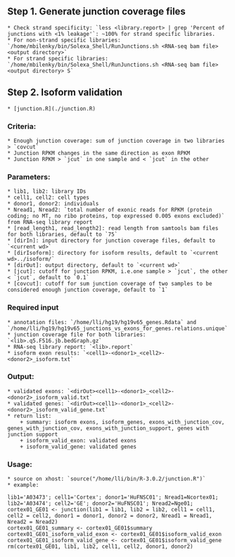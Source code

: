 ## Step 1. Generate junction coverage files
    * Check strand specificity: `less <library.report> | grep 'Percent of junctions with <1% leakage'`: ~100% for strand specific libraries.     
    * For non-strand specific libraries: `/home/mbilenky/bin/Solexa_Shell/RunJunctions.sh <RNA-seq bam file> <output directory>`   
    * For strand specific libraries: `/home/mbilenky/bin/Solexa_Shell/RunJunctions.sh <RNA-seq bam file> <output directory> S`   

## Step 2. Isoform validation
    * [junction.R](./junction.R)
    
### Criteria: 
    * Enough junction coverage: sum of junction coverage in two libraries > `covcut`
    * Junction RPKM changes in the same direction as exon RPKM  
    * Junction RPKM > `jcut` in one sample and < `jcut` in the other
    
### Parameters: 
    * lib1, lib2: library IDs   
    * cell1, cell2: cell types   
    * donor1, donor2: individuals   
    * Nread1, Nread2: `total number of exonic reads for RPKM (protein coding; no MT, no ribo proteins, top expressed 0.005 exons excluded)` from RNA-seq library report   
    * [read_length1, read_length2]: read length from samtools bam files for both libraries, default to `75`  
    * [dirIn]: input directory for junction coverage files, default to `<current wd>`   
    * [dirIsoform]: directory for isoform results, default to `<current wd>../isoform/`   
    * [dirOut]: output directory, default to `<current wd>`   
    * [jcut]: cutoff for junction RPKM, i.e.one sample > `jcut`, the other < `jcut`, default to `0.1`    
    * [covcut]: cutoff for sum junction coverage of two samples to be considered enough junction coverage, default to `1`
    
### Required input
    * annotation files: `/home/lli/hg19/hg19v65_genes.Rdata` and `/home/lli/hg19/hg19v65_junctions_vs_exons_for_genes.relations.unique`   
    * junction coverage file for both libraries: `<lib>.q5.F516.jb.bedGraph.gz`   
    * RNA-seq library report: `<lib>.report`   
    * isoform exon results: `<cell1>-<donor1>_<cell2>-<donor2>_isoform.txt`
    
### Output:  
    * validated exons: `<dirOut><cell1>-<donor1>_<cell2>-<donor2>_isoform_valid.txt`  
    * validated genes: `<dirOut><cell1>-<donor1>_<cell2>-<donor2>_isoform_valid_gene.txt`  
    * return list:  
        + summary: isoform exons, isoform_genes, exons_with_junction_cov, genes_with_junction_cov, exons_with_junction_support, genes with junction support  
        + isoform_valid_exon: validated exons    
        + isoform_valid_gene: validated genes   

### Usage:
    * source on xhost: `source("/home/lli/bin/R-3.0.2/junction.R")`          
    * example:
```
lib1='A03473'; cell1='Cortex'; donor1='HuFNSC01'; Nread1=Ncortex01;
lib2='A03474'; cell2='GE'; donor2='HuFNSC01'; Nread2=Nge01;
cortex01_GE01 <- junction(lib1 = lib1, lib2 = lib2, cell1 = cell1, cell2 = cell2, donor1 = donor1, donor2 = donor2, Nread1 = Nread1, Nread2 = Nread2)
cortex01_GE01_summary <- cortex01_GE01$summary
cortex01_GE01_isoform_valid_exon <- cortex01_GE01$isoform_valid_exon
cortex01_GE01_isoform_valid_gene <- cortex01_GE01$isoform_valid_gene
rm(cortex01_GE01, lib1, lib2, cell1, cell2, donor1, donor2)
```


